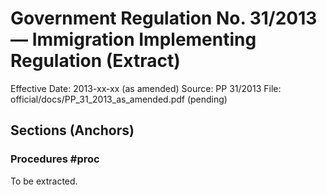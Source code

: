 # Government Regulation No. 31/2013 — Immigration Implementing Regulation (Extract)

Effective Date: 2013-xx-xx (as amended)
Source: PP 31/2013
File: official/docs/PP_31_2013_as_amended.pdf (pending)

## Sections (Anchors)

### Procedures #proc
To be extracted.

